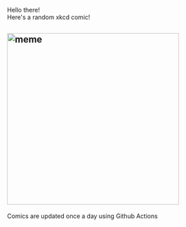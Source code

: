 Hello there! <br>Here's a random xkcd comic!<br>
## <img src="https://imgs.xkcd.com/comics/watson_medical_algorithm.png" alt="meme" width="400"/><br>
Comics are updated once a day using Github Actions